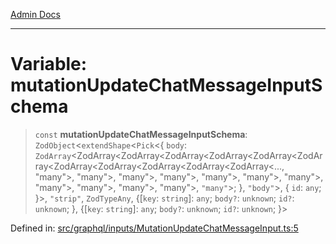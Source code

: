 [Admin Docs](/)

***

# Variable: mutationUpdateChatMessageInputSchema

> `const` **mutationUpdateChatMessageInputSchema**: `ZodObject`\<`extendShape`\<`Pick`\<\{ `body`: `ZodArray`\<ZodArray\<ZodArray\<ZodArray\<ZodArray\<ZodArray\<ZodArray\<ZodArray\<ZodArray\<ZodArray\<ZodArray\<ZodArray\<..., "many"\>, "many"\>, "many"\>, "many"\>, "many"\>, "many"\>, "many"\>, "many"\>, "many"\>, "many"\>, "many"\>, `"many"`\>; \}, `"body"`\>, \{ `id`: `any`; \}\>, `"strip"`, `ZodTypeAny`, \{[`key`: `string`]: `any`; `body?`: `unknown`; `id?`: `unknown`; \}, \{[`key`: `string`]: `any`; `body?`: `unknown`; `id?`: `unknown`; \}\>

Defined in: [src/graphql/inputs/MutationUpdateChatMessageInput.ts:5](https://github.com/gautam-divyanshu/talawa-api/blob/1d38acecd3e456f869683fb8dca035a5e42010d5/src/graphql/inputs/MutationUpdateChatMessageInput.ts#L5)
